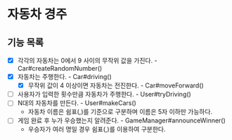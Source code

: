 # 자동차 경주

## 기능 목록

- [x] 각각의 자동차는 0에서 9 사이의 무작위 값을 가진다. - Car#createRandomNumber()
- [x] 자동차는 주행한다. - Car#driving()
  - [x] 무작위 값이 4 이상이면 자동차는 전진한다. - Car#moveForward()
- [ ] 사용자가 입력한 횟수만큼 자동차가 주행한다. - User#tryDriving()
- [ ] N대의 자동차를 만든다. - User#makeCars()
  - 자동차 이름은 쉼표(,)를 기준으로 구분하며 이름은 5자 이하만 가능하다.
- [ ] 게임 완료 후 누가 우승했는지 알려준다. - GameManager#announceWinner()
  - 우승자가 여러 명일 경우 쉼표(,)를 이용하여 구분한다.
  